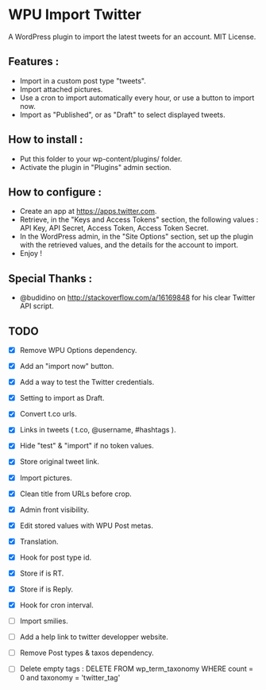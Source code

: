 WPU Import Twitter
======

A WordPress plugin to import the latest tweets for an account. MIT License.

Features :
---

* Import in a custom post type "tweets".
* Import attached pictures.
* Use a cron to import automatically every hour, or use a button to import now.
* Import as "Published", or as "Draft" to select displayed tweets.


How to install :
---

* Put this folder to your wp-content/plugins/ folder.
* Activate the plugin in "Plugins" admin section.


How to configure :
---

* Create an app at https://apps.twitter.com.
* Retrieve, in the "Keys and Access Tokens" section, the following values : API Key, API Secret, Access Token, Access Token Secret.
* In the WordPress admin, in the "Site Options" section, set up the plugin with the retrieved values, and the details for the account to import.
* Enjoy !


Special Thanks :
---

* @budidino on http://stackoverflow.com/a/16169848 for his clear Twitter API script.


TODO
---

* [x] Remove WPU Options dependency.
* [x] Add an "import now" button.
* [x] Add a way to test the Twitter credentials.
* [x] Setting to import as Draft.
* [x] Convert t.co urls.
* [x] Links in tweets ( t.co, @username, #hashtags ).
* [x] Hide "test" & "import" if no token values.
* [x] Store original tweet link.
* [x] Import pictures.
* [x] Clean title from URLs before crop.
* [x] Admin front visibility.
* [x] Edit stored values with WPU Post metas.
* [x] Translation.
* [x] Hook for post type id.
* [x] Store if is RT.
* [x] Store if is Reply.
* [x] Hook for cron interval.
* [ ] Import smilies.
* [ ] Add a help link to twitter developper website.
* [ ] Remove Post types & taxos dependency.
* [ ] Delete empty tags : DELETE FROM wp_term_taxonomy WHERE count = 0 and taxonomy = 'twitter_tag'

